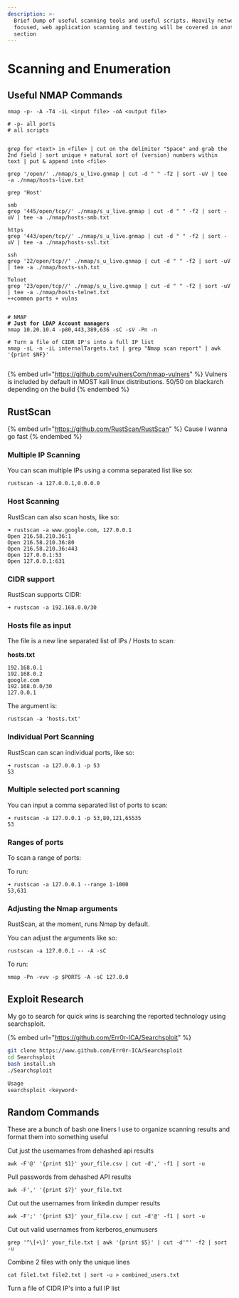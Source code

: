```yaml
---
description: >-
  Brief Dump of useful scanning tools and useful scripts. Heavily network
  focused, web application scanning and testing will be covered in another
  section
---
```


# Scanning and Enumeration

## Useful NMAP Commands

<pre class="language-bash"><code class="lang-bash">nmap -p- -A -T4 -iL &#x3C;input file> -oA &#x3C;output file>

# -p- all ports
# all scripts


grep for &#x3C;text> in &#x3C;file> | cut on the delimiter "Space" and grab the 2nd field | sort unique + natural sort of (version) numbers within text | put &#x26; append into &#x3C;file>
	
grep '/open/' ./nmap/s_u_live.gnmap | cut -d " " -f2 | sort -uV | tee -a ./nmap/hosts-live.txt
	
grep 'Host'

smb
grep '445/open/tcp//' ./nmap/s_u_live.gnmap | cut -d " " -f2 | sort -uV | tee -a ./nmap/hosts-smb.txt

https
grep '443/open/tcp//' ./nmap/s_u_live.gnmap | cut -d " " -f2 | sort -uV | tee -a ./nmap/hosts-ssl.txt

ssh
grep '22/open/tcp//' ./nmap/s_u_live.gnmap | cut -d " " -f2 | sort -uV | tee -a ./nmap/hosts-ssh.txt

Telnet
grep '23/open/tcp//' ./nmap/s_u_live.gnmap | cut -d " " -f2 | sort -uV | tee -a ./nmap/hosts-telnet.txt
++common ports + vulns


# NMAP
<strong># Just for LDAP Account managers
</strong>nmap 10.20.10.4 -p80,443,389,636 -sC -sV -Pn -n

# Turn a file of CIDR IP's into a full IP list
nmap -sL -n -iL internalTargets.txt | grep "Nmap scan report" | awk '{print $NF}'

</code></pre>



{% embed url="https://github.com/vulnersCom/nmap-vulners" %}
Vulners is included by default in MOST kali linux distributions. 50/50 on blackarch depending on the build
{% endembed %}



## RustScan

{% embed url="https://github.com/RustScan/RustScan" %}
Cause I wanna go fast
{% endembed %}

### Multiple IP Scanning

You can scan multiple IPs using a comma separated list like so:

```
rustscan -a 127.0.0.1,0.0.0.0
```

### Host Scanning

RustScan can also scan hosts, like so:

```
➜ rustscan -a www.google.com, 127.0.0.1
Open 216.58.210.36:1
Open 216.58.210.36:80
Open 216.58.210.36:443
Open 127.0.0.1:53
Open 127.0.0.1:631
```

### CIDR support

RustScan supports CIDR:

```
➜ rustscan -a 192.168.0.0/30
```

### Hosts file as input

The file is a new line separated list of IPs / Hosts to scan:

**hosts.txt**

```
192.168.0.1
192.168.0.2
google.com
192.168.0.0/30
127.0.0.1
```

The argument is:

```
rustscan -a 'hosts.txt'
```

### Individual Port Scanning

RustScan can scan individual ports, like so:

```
➜ rustscan -a 127.0.0.1 -p 53
53
```

### Multiple selected port scanning

You can input a comma separated list of ports to scan:

```
➜ rustscan -a 127.0.0.1 -p 53,80,121,65535
53
```

### Ranges of ports

To scan a range of ports:

To run:

```
➜ rustscan -a 127.0.0.1 --range 1-1000    
53,631
```

### Adjusting the Nmap arguments

RustScan, at the moment, runs Nmap by default.

You can adjust the arguments like so:

```
rustscan -a 127.0.0.1 -- -A -sC
```

To run:

```
nmap -Pn -vvv -p $PORTS -A -sC 127.0.0
```

## Exploit Research

My go to search for quick wins is searching the reported technology using searchsploit.

{% embed url="https://github.com/Err0r-ICA/Searchsploit" %}

```bash
git clone https://www.github.com/Err0r-ICA/Searchsploit
cd Searchsploit 
bash install.sh
./Searchsploit

Usage
searchsploit <keyword>
```

## Random Commands

These are a bunch of bash one liners I use to organize scanning results and format them into something useful



Cut just the usernames from dehashed api results

```
awk -F'@' '{print $1}' your_file.csv | cut -d',' -f1 | sort -u

```

Pull passwords from dehashed API results

```
awk -F',' '{print $7}' your_file.txt

```

Cut out the usernames from linkedin dumper results

```
awk -F';' '{print $3}' your_file.csv | cut -d'@' -f1 | sort -u

```

Cut out valid usernames from kerberos\_enumusers

```
grep '^\[+\]' your_file.txt | awk '{print $5}' | cut -d'"' -f2 | sort -u
```

Combine 2 files with only the unique lines

```
cat file1.txt file2.txt | sort -u > combined_users.txt
```

Turn a file of CIDR IP's into a full IP list
